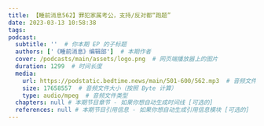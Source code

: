 ```yaml
---
title: 【睡前消息562】罪犯家属考公，支持/反对都“跑题”
date: 2023-03-13 10:58:38
tags:
podcast:
  subtitle: ''  # 你本期 EP 的子标题
  authors: ['《睡前消息》编辑部']  # 本期作者
  cover: /podcasts/main/assets/logo.png  # 网页端播放器上的图片
  duration: 1299  # 时间长度
  media:
    url: https://podstatic.bedtime.news/main/501-600/562.mp3  # 音频文件
    size: 17658557  # 音频文件大小（按照 Byte 计算）
    type: audio/mpeg  # 音频文件类型
  chapters: null # 本期节目章节 - 如果你想自动生成时间线 [可选的]
  references: null # 本期节目引用信息 - 如果你想自动生成引用信息模块 [可选的]
---
```

